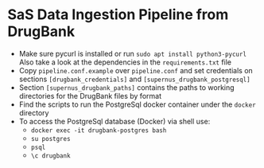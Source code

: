 # SaS Data Ingestion Pipeline from DrugBank

* Make sure pycurl is installed or run `sudo apt install python3-pycurl` Also take a look at the dependencies in the `requirements.txt` file 
* Copy `pipeline.conf.example` over `pipeline.conf` and set credentials on sections `[drugbank_credentials]` and `[supernus_drugbank_postgresql]`
* Section `[supernus_drugbank_paths]` contains the paths to working directories for the DrugBank files by format
* Find the scripts to run the PostgreSql docker container under the `docker` directory
* To access the PostgreSql database (Docker) via shell use:
  * `docker exec -it drugbank-postgres bash`
  * `su postgres`
  * `psql`
  * `\c drugbank`

